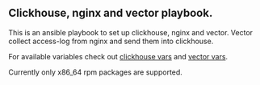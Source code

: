 ## Clickhouse, nginx and vector playbook.
This is an ansible playbook to set up clickhouse, nginx and vector. Vector collect access-log from nginx and send them into clickhouse.

For available variables check out [clickhouse vars](playbook/group_vars/clickhouse/vars.yml) and [vector vars](playbook/group_vars/vector/vars.yml).

Currently only x86_64 rpm packages are supported.